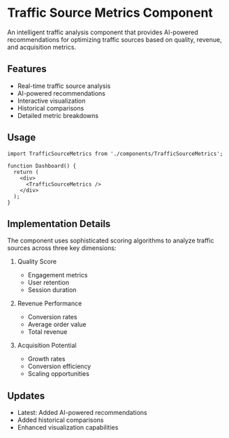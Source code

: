# Traffic Source Metrics Component

An intelligent traffic analysis component that provides AI-powered recommendations for optimizing traffic sources based on quality, revenue, and acquisition metrics.

## Features

- Real-time traffic source analysis
- AI-powered recommendations
- Interactive visualization
- Historical comparisons
- Detailed metric breakdowns

## Usage

```tsx
import TrafficSourceMetrics from './components/TrafficSourceMetrics';

function Dashboard() {
  return (
    <div>
      <TrafficSourceMetrics />
    </div>
  );
}
```

## Implementation Details

The component uses sophisticated scoring algorithms to analyze traffic sources across three key dimensions:

1. Quality Score
   - Engagement metrics
   - User retention
   - Session duration

2. Revenue Performance
   - Conversion rates
   - Average order value
   - Total revenue

3. Acquisition Potential
   - Growth rates
   - Conversion efficiency
   - Scaling opportunities

## Updates

- Latest: Added AI-powered recommendations
- Added historical comparisons
- Enhanced visualization capabilities